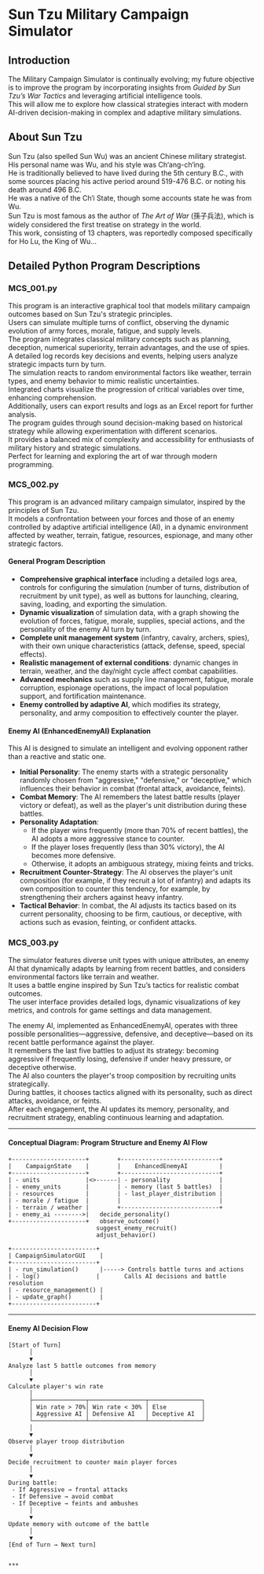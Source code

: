 # Sun Tzu Military Campaign Simulator

## Introduction

The Military Campaign Simulator is continually evolving; my future objective is to improve the program by incorporating insights from *Guided by Sun Tzu’s War Tactics* and leveraging artificial intelligence tools.  
This will allow me to explore how classical strategies interact with modern AI-driven decision-making in complex and adaptive military simulations.

## About Sun Tzu

Sun Tzu (also spelled Sun Wu) was an ancient Chinese military strategist. His personal name was Wu, and his style was Ch‘ang-ch‘ing.  
He is traditionally believed to have lived during the 5th century B.C., with some sources placing his active period around 519-476 B.C. or noting his death around 496 B.C.  
He was a native of the Ch‘i State, though some accounts state he was from Wu.  
Sun Tzu is most famous as the author of *The Art of War* (孫子兵法), which is widely considered the first treatise on strategy in the world.  
This work, consisting of 13 chapters, was reportedly composed specifically for Ho Lu, the King of Wu...

## Detailed Python Program Descriptions

### MCS_001.py

This program is an interactive graphical tool that models military campaign outcomes based on Sun Tzu's strategic principles.  
Users can simulate multiple turns of conflict, observing the dynamic evolution of army forces, morale, fatigue, and supply levels.  
The program integrates classical military concepts such as planning, deception, numerical superiority, terrain advantages, and the use of spies.  
A detailed log records key decisions and events, helping users analyze strategic impacts turn by turn.  
The simulation reacts to random environmental factors like weather, terrain types, and enemy behavior to mimic realistic uncertainties.  
Integrated charts visualize the progression of critical variables over time, enhancing comprehension.  
Additionally, users can export results and logs as an Excel report for further analysis.  
The program guides through sound decision-making based on historical strategy while allowing experimentation with different scenarios.  
It provides a balanced mix of complexity and accessibility for enthusiasts of military history and strategic simulations.  
Perfect for learning and exploring the art of war through modern programming.

### MCS_002.py

This program is an advanced military campaign simulator, inspired by the principles of Sun Tzu.  
It models a confrontation between your forces and those of an enemy controlled by adaptive artificial intelligence (AI), in a dynamic environment affected by weather, terrain, fatigue, resources, espionage, and many other strategic factors.

#### General Program Description

- **Comprehensive graphical interface** including a detailed logs area, controls for configuring the simulation (number of turns, distribution of recruitment by unit type), as well as buttons for launching, clearing, saving, loading, and exporting the simulation.
- **Dynamic visualization** of simulation data, with a graph showing the evolution of forces, fatigue, morale, supplies, special actions, and the personality of the enemy AI turn by turn.
- **Complete unit management system** (infantry, cavalry, archers, spies), with their own unique characteristics (attack, defense, speed, special effects).
- **Realistic management of external conditions**: dynamic changes in terrain, weather, and the day/night cycle affect combat capabilities.
- **Advanced mechanics** such as supply line management, fatigue, morale corruption, espionage operations, the impact of local population support, and fortification maintenance.
- **Enemy controlled by adaptive AI**, which modifies its strategy, personality, and army composition to effectively counter the player.

#### Enemy AI (EnhancedEnemyAI) Explanation

This AI is designed to simulate an intelligent and evolving opponent rather than a reactive and static one.

- **Initial Personality**: The enemy starts with a strategic personality randomly chosen from "aggressive," "defensive," or "deceptive," which influences their behavior in combat (frontal attack, avoidance, feints).
- **Combat Memory**: The AI remembers the latest battle results (player victory or defeat), as well as the player's unit distribution during these battles.
- **Personality Adaptation**:
  - If the player wins frequently (more than 70% of recent battles), the AI adopts a more aggressive stance to counter.
  - If the player loses frequently (less than 30% victory), the AI becomes more defensive.
  - Otherwise, it adopts an ambiguous strategy, mixing feints and tricks.
- **Recruitment Counter-Strategy**: The AI observes the player's unit composition (for example, if they recruit a lot of infantry) and adapts its own composition to counter this tendency, for example, by strengthening their archers against heavy infantry.
- **Tactical Behavior**: In combat, the AI adjusts its tactics based on its current personality, choosing to be firm, cautious, or deceptive, with actions such as evasion, feinting, or confident attacks.

### MCS_003.py

The simulator features diverse unit types with unique attributes, an enemy AI that dynamically adapts by learning from recent battles, and considers environmental factors like terrain and weather.  
It uses a battle engine inspired by Sun Tzu’s tactics for realistic combat outcomes.  
The user interface provides detailed logs, dynamic visualizations of key metrics, and controls for game settings and data management.

The enemy AI, implemented as EnhancedEnemyAI, operates with three possible personalities—aggressive, defensive, and deceptive—based on its recent battle performance against the player.  
It remembers the last five battles to adjust its strategy: becoming aggressive if frequently losing, defensive if under heavy pressure, or deceptive otherwise.  
The AI also counters the player's troop composition by recruiting units strategically.  
During battles, it chooses tactics aligned with its personality, such as direct attacks, avoidance, or feints.  
After each engagement, the AI updates its memory, personality, and recruitment strategy, enabling continuous learning and adaptation.

---

#### Conceptual Diagram: Program Structure and Enemy AI Flow

```
+---------------------+        +----------------------------+
|    CampaignState    |        |    EnhancedEnemyAI         |
+---------------------+        +----------------------------+
| - units             |<>------| - personality              |
| - enemy_units       |        | - memory (last 5 battles)  |
| - resources         |        | - last_player_distribution |
| - morale / fatigue  |        |                            |
| - terrain / weather |        +----------------------------+
| - enemy_ai -------->|   decide_personality()
+---------------------+   observe_outcome()
                         suggest_enemy_recruit()
                         adjust_behavior()

+------------------------+
| CampaignSimulatorGUI    |
+------------------------+
| - run_simulation()      |-----> Controls battle turns and actions
| - log()                |       Calls AI decisions and battle resolution
| - resource_management() |
| - update_graph()        |
+------------------------+
```

---

#### Enemy AI Decision Flow

```
[Start of Turn]
      │
      ▼
Analyze last 5 battle outcomes from memory
      │
      ▼
Calculate player's win rate
      │
      ├───────────────┬────────────────┬───────────────┐
      │ Win rate > 70%│ Win rate < 30% │ Else          │
      │ Aggressive AI │ Defensive AI   │ Deceptive AI  │
      └───────────────┴────────────────┴───────────────┘
      │
      ▼
Observe player troop distribution
      │
      ▼
Decide recruitment to counter main player forces
      │
      ▼
During battle:
 - If Aggressive → frontal attacks
 - If Defensive → avoid combat
 - If Deceptive → feints and ambushes
      │
      ▼
Update memory with outcome of the battle
      │
      ▼
[End of Turn → Next turn]
```
```

***

